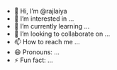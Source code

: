 - 👋 Hi, I’m @rajlaiya
- 👀 I’m interested in ...
- 🌱 I’m currently learning ...
- 💞️ I’m looking to collaborate on ...
- 📫 How to reach me ...
- 😄 Pronouns: ...
- ⚡ Fun fact: ...

<!---
rajlaiya/rajlaiya is a ✨ special ✨ repository because its `README.md` (this file) appears on your GitHub profile.
You can click the Preview link to take a look at your changes.
--->
